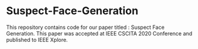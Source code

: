 # Suspect-Face-Generation
This repository contains code for our paper titled : Suspect Face Generation. This paper was accepted at IEEE CSCITA 2020 Conference and published to IEEE Xplore.

